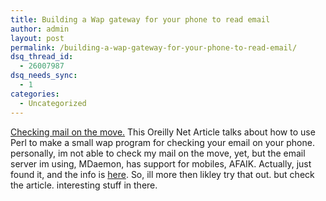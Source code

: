 ```yaml
---
title: Building a Wap gateway for your phone to read email
author: admin
layout: post
permalink: /building-a-wap-gateway-for-your-phone-to-read-email/
dsq_thread_id:
  - 26007987
dsq_needs_sync:
  - 1
categories:
  - Uncategorized
---
```

[Checking mail on the move.][1]&nbsp;This Oreilly Net Article talks about how to use Perl to make a small wap program for checking your email on your phone. personally, im not able to check my mail on the move, yet, but the email server im using, MDaemon, has support for mobiles, AFAIK. Actually, just found it, and the info is [here][2]. So, ill more then likley try that out. but check the article. interesting stuff in there.

 [1]: http://www.perl.com/pub/a/2004/02/13/mbox2wap.html
 [2]: http://www.altn.com/products/features.asp?product%5Fid=MDaemon#2938